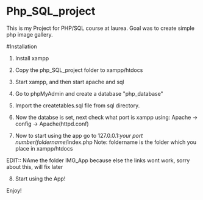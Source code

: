 # Php_SQL_project
This is my Project for PHP/SQL course at laurea. Goal was to create simple php image gallery.

#Installation

1. Install xampp

2. Copy the php_SQL_project folder to xampp/htdocs

3. Start xampp, and then start apache and sql

4. Go to phpMyAdmin and create a database "php_database"

5. Import the createtables.sql file from sql directory.

6. Now the databse is set, next check what port is xampp using: Apache -> config -> Apache(httpd.conf)

7. Now to start using the app go to 127.0.0.1:*your port number*/*foldername*/index.php
  Note: foldername is the folder which you place in xampp/htdocs
  
  EDIT:: NAme the folder IMG_App because else the links wont work, sorry about this, will fix later

8. Start using the App!

Enjoy!




